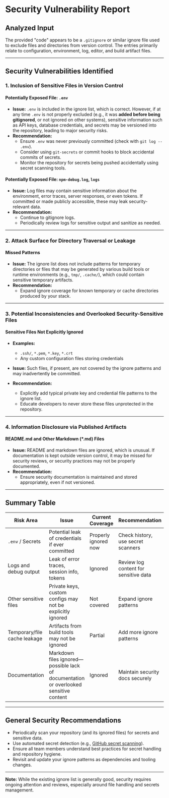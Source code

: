 # Security Vulnerability Report

## Analyzed Input

The provided "code" appears to be a `.gitignore` or similar ignore file used to exclude files and directories from version control. The entries primarily relate to configuration, environment, log, editor, and build artifact files.

---

## Security Vulnerabilities Identified

### 1. Inclusion of Sensitive Files in Version Control

#### **Potentially Exposed File: `.env`**

- **Issue:** `.env` is included in the ignore list, which is correct. However, if at any time `.env` is not properly excluded (e.g., it was **added before being gitignored**, or not ignored on other systems), sensitive information such as API keys, database credentials, and secrets may be versioned into the repository, leading to major security risks.
- **Recommendation:**  
  - Ensure `.env` was never previously committed (check with `git log -- .env`).
  - Consider using `git-secrets` or commit hooks to block accidental commits of secrets.
  - Monitor the repository for secrets being pushed accidentally using secret scanning tools.

#### **Potentially Exposed File: `npm-debug.log`, `logs`**

- **Issue:** Log files may contain sensitive information about the environment, error traces, server responses, or even tokens. If committed or made publicly accessible, these may leak security-relevant data.
- **Recommendation:**  
  - Continue to gitignore logs.
  - Periodically review logs for sensitive output and sanitize as needed.

---

### 2. Attack Surface for Directory Traversal or Leakage

#### **Missed Patterns**

- **Issue:** The ignore list does not include patterns for temporary directories or files that may be generated by various build tools or runtime environments (e.g., `tmp/`, `.cache/`), which could contain sensitive temporary artifacts.
- **Recommendation:**  
  - Expand ignore coverage for known temporary or cache directories produced by your stack.

---

### 3. Potential Inconsistencies and Overlooked Security-Sensitive Files

#### **Sensitive Files Not Explicitly Ignored**

- **Examples:**  
  - `.ssh/`, `*.pem`, `*.key`, `*.crt`
  - Any custom configuration files storing credentials

- **Issue:** Such files, if present, are not covered by the ignore patterns and may inadvertently be committed.
- **Recommendation:**  
  - Explicitly add typical private key and credential file patterns to the ignore list.
  - Educate developers to never store these files unprotected in the repository.

---

### 4. Information Disclosure via Published Artifacts

#### **README.md and Other Markdown (*.md) Files**

- **Issue:** README and markdown files are ignored, which is unusual. If documentation is kept outside version control, it may be missed for security reviews, or security practices may not be properly documented.
- **Recommendation:**  
  - Ensure security documentation is maintained and stored appropriately, even if not versioned.

---

## Summary Table

| Risk Area                              | Issue                                                                                         | Current Coverage        | Recommendation                             |
|-----------------------------------------|-----------------------------------------------------------------------------------------------|------------------------|--------------------------------------------|
| `.env` / Secrets                       | Potential leak of credentials if ever committed                                               | Properly ignored now   | Check history, use secret scanners         |
| Logs and debug output                   | Leak of error traces, session info, tokens                                                    | Ignored                | Review log content for sensitive data      |
| Other sensitive files                   | Private keys, custom configs may not be explicitly ignored                                    | Not covered            | Expand ignore patterns                     |
| Temporary/file cache leakage            | Artifacts from build tools may not be ignored                                                 | Partial                | Add more ignore patterns                   |
| Documentation                          | Markdown files ignored—possible lack of documentation or overlooked sensitive content         | Ignored                | Maintain security docs securely            |

---

## General Security Recommendations

- Periodically scan your repository (and its ignored files) for secrets and sensitive data.
- Use automated secret detection (e.g., [GitHub secret scanning](https://docs.github.com/en/code-security/secret-scanning/about-secret-scanning)).
- Ensure all team members understand best practices for secret handling and repository hygiene.
- Revisit and update your ignore patterns as dependencies and tooling changes.

---

**Note:** While the existing ignore list is generally good, security requires ongoing attention and reviews, especially around file handling and secrets management.
